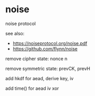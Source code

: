 # noise
noise protocol

see also:
- https://noiseprotocol.org/noise.pdf
- https://github.com/flynn/noise

remove cipher state: nonce n

remove symmetric state: prevCK, prevH

add hkdf for aead, derive key, iv

add time() for aead iv xor
